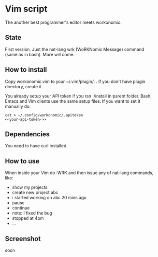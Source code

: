 Vim script
==========

The another best programmer's editor meets workonomic.

State
-----

First version. Just the nat-lang wrk (WoRKNomic Message) command (same as in bash). More will come.


How to install
--------------

Copy workonomic.vim to your ~/.vim/plugin/. . If you don't have plugin directory, create it.
    
You already setup your API token if you ran ./install in parent folder. Bash, Emacs and Vim clients use the same setup files.
If you want to set it manually do:

    cat > ~/.config/workonomic/.apitoken
    <<your-api-token->>
    

Dependencies
------------

You need to have curl installed.
    

How to use
----------

When inside your Vim do :WRK and then issue any of nat-lang commands, like:
- show my projects
- create new project abc
- i started working on abc 20 mins ago
- pause
- continue
- note: I fixed the bug
- stopped at 4pm
- ...

Screenshot
----------

soon


